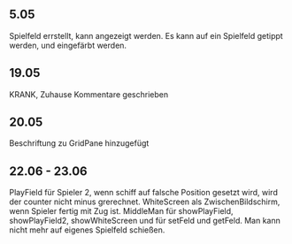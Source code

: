 ## 5.05
Spielfeld errstellt, kann angezeigt werden.
Es kann auf ein Spielfeld getippt werden, und eingefärbt werden.
## 19.05
KRANK, Zuhause Kommentare geschrieben
## 20.05
Beschriftung zu GridPane hinzugefügt
## 22.06 - 23.06
PlayField für Spieler 2, wenn schiff auf falsche Position gesetzt wird, 
wird der counter nicht minus grerechnet. WhiteScreen als ZwischenBildschirm,
wenn Spieler fertig mit Zug ist.
MiddleMan für showPlayField, showPlayField2, showWhiteScreen und für 
setFeld und getFeld.
Man kann nicht mehr auf eigenes Spielfeld schießen.

